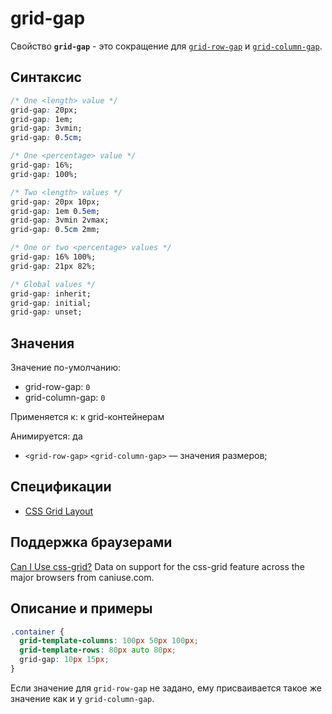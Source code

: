 # grid-gap

Свойство **`grid-gap`** - это сокращение для [`grid-row-gap`](/css/grid-row-gap/) и [`grid-column-gap`](/css/grid-column-gap/).

## Синтаксис

```css
/* One <length> value */
grid-gap: 20px;
grid-gap: 1em;
grid-gap: 3vmin;
grid-gap: 0.5cm;

/* One <percentage> value */
grid-gap: 16%;
grid-gap: 100%;

/* Two <length> values */
grid-gap: 20px 10px;
grid-gap: 1em 0.5em;
grid-gap: 3vmin 2vmax;
grid-gap: 0.5cm 2mm;

/* One or two <percentage> values */
grid-gap: 16% 100%;
grid-gap: 21px 82%;

/* Global values */
grid-gap: inherit;
grid-gap: initial;
grid-gap: unset;
```

## Значения

Значение по-умолчанию:

- grid-row-gap: `0`
- grid-column-gap: `0`

Применяется к: к grid-контейнерам

Анимируется: да

- `<grid-row-gap>` `<grid-column-gap>` — значения размеров;

## Спецификации

- [CSS Grid Layout](https://drafts.csswg.org/css-grid/#propdef-grid-gap)

## Поддержка браузерами

<p class="ciu_embed" data-feature="css-grid" data-periods="future_1,current,past_1,past_2">
  <a href="http://caniuse.com/#feat=css-grid">Can I Use css-grid?</a> Data on support for the css-grid feature across the major browsers from caniuse.com.
</p>

## Описание и примеры

```css
.container {
  grid-template-columns: 100px 50px 100px;
  grid-template-rows: 80px auto 80px;
  grid-gap: 10px 15px;
}
```

Если значение для `grid-row-gap` не задано, ему присваивается такое же значение как и у `grid-column-gap`.
